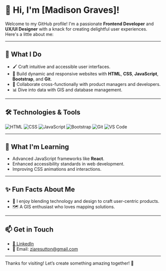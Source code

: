 # 👋 Hi, I'm [Madison Graves]!

Welcome to my GitHub profile! I'm a passionate **Frontend Developer** and **UX/UI Designer** with a knack for creating delightful user experiences. Here's a little about me:

---

## 🚀 **What I Do**

- 🖌️ Craft intuitive and accessible user interfaces.
- 🔧 Build dynamic and responsive websites with **HTML**, **CSS**, **JavaScript**, **Bootstrap**, and **Git**.
- 🤝 Collaborate cross-functionally with product managers and developers.
- 📊 Dive into data with GIS and database management.

---

## 🛠️ **Technologies & Tools**

![HTML](https://img.shields.io/badge/-HTML5-E34F26?logo=html5&logoColor=white)
![CSS](https://img.shields.io/badge/-CSS3-1572B6?logo=css3&logoColor=white)
![JavaScript](https://img.shields.io/badge/-JavaScript-F7DF1E?logo=javascript&logoColor=black)
![Bootstrap](https://img.shields.io/badge/-Bootstrap-7952B3?logo=bootstrap&logoColor=white)
![Git](https://img.shields.io/badge/-Git-F05032?logo=git&logoColor=white)
![VS Code](https://img.shields.io/badge/-VSCode-007ACC?logo=visual-studio-code&logoColor=white)

---


## 🌱 **What I'm Learning**

- Advanced JavaScript frameworks like **React**.
- Enhanced accessibility standards in web development.
- Improving CSS animations and interactions.

---

## ✨ **Fun Facts About Me**

- 🎨 I enjoy blending technology and design to craft user-centric products.
- 🗺️ A GIS enthusiast who loves mapping solutions.

---

## 📫 **Get in Touch**

- [💼 LinkedIn](https://www.linkedin.com/in/madison-graves-8b67a9270/)
- 📧 Email: [ziaresutton@gmail.com](mailto:ziaresutton@gmail.com)

---

Thanks for visiting! Let’s create something amazing together! 🚀
